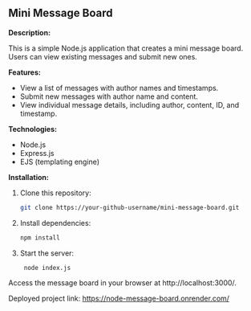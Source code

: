 ## Mini Message Board

**Description:**

This is a simple Node.js application that creates a mini message board. Users can view existing messages and submit new ones.

**Features:**

- View a list of messages with author names and timestamps.
- Submit new messages with author name and content.
- View individual message details, including author, content, ID, and timestamp.

**Technologies:**

- Node.js
- Express.js
- EJS (templating engine)

**Installation:**

1. Clone this repository:

   ```bash
   git clone https://your-github-username/mini-message-board.git
   ```

2. Install dependencies:

   ```bash
   npm install
   ```

3. Start the server:

   ```bash
    node index.js
   ```

Access the message board in your browser at http://localhost:3000/.

Deployed project link: https://node-message-board.onrender.com/

